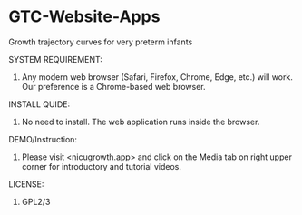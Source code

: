# GTC-Website-Apps
Growth trajectory curves for very preterm infants

SYSTEM REQUIREMENT:
1. Any modern web browser (Safari, Firefox, Chrome, Edge, etc.) will work. Our preference is a Chrome-based web browser.

INSTALL QUIDE:
1. No need to install. The web application runs inside the browser.

DEMO/Instruction:
1. Please visit <nicugrowth.app> and click on the Media tab on right upper corner for introductory and tutorial videos.

LICENSE:
1. GPL2/3
